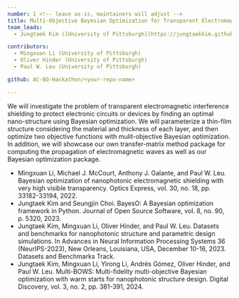 ```yaml
---
number: 1 <!-- leave as-is, maintainers will adjust -->
title: Multi-Objective Bayesian Optimization for Transparent Electromagnetic Interference Shielding with Thin-Film Structures
team_leads:
  - Jungtaek Kim ([University of Pittsburgh](https://jungtaekkim.github.io))

contributors:
  - Mingxuan Li (University of Pittsburgh)
  - Oliver Hinder (University of Pittsburgh)
  - Paul W. Leu (University of Pittsburgh)

github: AC-BO-Hackathon/<your-repo-name>

---
```


We will investigate the problem of transparent electromagnetic interference shielding to protect electronic circuits or devices by finding an optimal nano-structure using Bayesian optimization. We will parameterize a thin-film structure considering the material and thickness of each layer, and then optimize two objective functions with mulit-objective Bayesian optimization. In addition, we will showcase our own transfer-matrix method package for computing the propagation of electromagnetic waves as well as our Bayesian optimization package.

- Mingxuan Li, Michael J. McCourt, Anthony J. Galante, and Paul W. Leu. Bayesian optimization of nanophotonic electromagnetic shielding with very high visible transparency. Optics Express, vol. 30, no. 18, pp. 33182-33194, 2022.
- Jungtaek Kim and Seungjin Choi. BayesO: A Bayesian optimization framework in Python. Journal of Open Source Software, vol. 8, no. 90, p. 5320, 2023.
- Jungtaek Kim, Mingxuan Li, Oliver Hinder, and Paul W. Leu. Datasets and benchmarks for nanophotonic structure and parametric design simulations. In Advances in Neural Information Processing Systems 36 (NeurIPS-2023), New Orleans, Louisiana, USA, December 10-16, 2023. Datasets and Benchmarks Track.
- Jungtaek Kim, Mingxuan Li, Yirong Li, Andrés Gómez, Oliver Hinder, and Paul W. Leu. Multi-BOWS: Multi-fidelity multi-objective Bayesian optimization with warm starts for nanophotonic structure design. Digital Discovery, vol. 3, no. 2, pp. 381-391, 2024.
